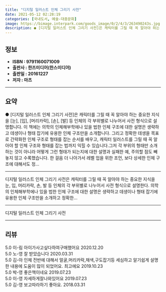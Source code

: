 ```yaml
---
title: "디지털 일러스트 인체 그리기 사전"
date: 2021-05-12 02:28:19
categories: [국내도서, 예술-대중문화]
image: https://bimage.interpark.com/goods_image/0/2/4/3/263490243s.jpg
description: ● [디지털 일러스트 인체 그리기 사전]은 캐릭터를 그릴 때 꼭 알아야 하는 중요한 지식을 [눈], [입], [머리카락], [손], [발] 등 인체의 각 부위별로 나누어서 사전 형식으로 설명합니다. 이 책에는 의학의 인체해부학에나 있을 법한 인체 구조에 대한 설명은 생략하고 데생이나
---
```


## **정보**

- **ISBN : 9791160071009**
- **출판사 : 한즈미디어(한스미디어)**
- **출판일 : 20161227**
- **저자 : 마츠**

------



## **요약**

●  [디지털 일러스트 인체 그리기 사전]은 캐릭터를 그릴 때 꼭 알아야 하는 중요한 지식을 [눈], [입], [머리카락], [손], [발] 등 인체의 각 부위별로 나누어서 사전 형식으로 설명합니다. 이 책에는 의학의 인체해부학에나 있을 법한 인체 구조에 대한 설명은 생략하고 데생이나 형태 잡기에 유용한 인체 구조만을 소개합니다. 그리고 정확한 데생을 목표로 간략화한 인체 구조로 형태를 잡는 순서를 배우고, 캐릭터 일러스트를 그릴 때 꼭 알아야 할 인체 구조와 형태를 잡는 법까지 익힐 수 있습니다.그저 각 부위의 형태만 소개하는 것이 아니라 어떻게 그런 형태가 되는지에 대한 설명과 실패한 예, 주의할 점도 빼놓지 않고 수록했습니다. 한 걸음 더 나아가서 레벨 업을 위한 조언, 보다 상세한 인체 구조에 대해서도 정...

------

디지털 일러스트 인체 그리기 사전은 캐릭터를 그릴 때 꼭 알아야 하는 중요한 지식을 눈, 입, 머리카락, 손, 발 등 인체의 각 부위별로 나누어서 사전 형식으로 설명한다. 의학의 인체해부학에나 있을 법한 인체 구조에 대한 설명은 생략하고 데생이나 형태 잡기에 유용한 인체 구조만을 소개하고 정확한... 

------


디지털 일러스트 인체 그리기 사전 

------


## **리뷰** 

5.0 이-림 아이가사고싶다하여구매했어요 2020.12.20 <br/>5.0 노-영 잘 받았습니다 2020.03.31 <br/>5.0 김-아 인체 전반에 대해서 얼굴,머리카락,채색,구도잡기등 세심하고 알기쉽게 설명한 내용에 도움이 많이 되었어요. 최고에요 2019.10.23 <br/>5.0 박-영 좋은책이네요 2019.07.23 <br/>5.0 이-영 자세하게잘나와있어요 2019.07.23 <br/>5.0 김-영 보고따라하기 좋아요. 2018.03.31 <br/>